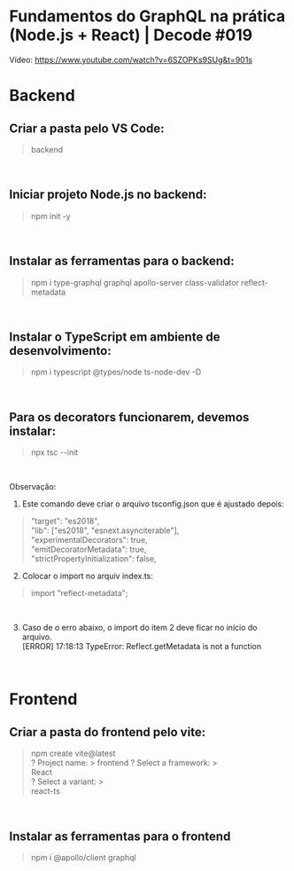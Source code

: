 # Fundamentos do GraphQL na prática (Node.js + React) | Decode #019
Vídeo: https://www.youtube.com/watch?v=6SZOPKs9SUg&t=901s

# Backend
## Criar a pasta pelo VS Code:
> backend
<br />

## Iniciar projeto Node.js no backend:
> npm init -y
<br />

## Instalar as ferramentas para o backend:
> npm i type-graphql graphql apollo-server class-validator reflect-metadata 
<br />

## Instalar o TypeScript em ambiente de desenvolvimento:
> npm i typescript @types/node ts-node-dev -D 
<br />

## Para os decorators funcionarem, devemos instalar:
> npx tsc --init
<br />

Observação: <br />
1) Este comando deve criar o arquivo tsconfig.json que é ajustado depois:
> "target": "es2018",<br />
> "lib": ["es2018", "esnext.asynciterable"],<br />
> "experimentalDecorators": true,<br />
> "emitDecoratorMetadata": true,<br />
> "strictPropertyInitialization": false,<br />

2. Colocar o import no arquiv index.ts:
> import "reflect-metadata";
<br />

3. Caso de o erro abaixo, o import do item 2 deve ficar no início do arquivo.<br />
[ERROR] 17:18:13 TypeError: Reflect.getMetadata is not a function<br />
<br />

# Frontend

## Criar a pasta do frontend pelo vite:
> npm create vite@latest<br />
> ? Project name: > frontend
> ? Select a framework: ><br />
>    React<br />
> ? Select a variant: ><br />
>    react-ts<br />

<br />

## Instalar as ferramentas para o frontend
> npm i @apollo/client graphql
<br />







